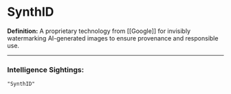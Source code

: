 # SynthID

**Definition:** A proprietary technology from [[Google]] for invisibly watermarking AI-generated images to ensure provenance and responsible use.

---
### Intelligence Sightings:

```query
"SynthID"
